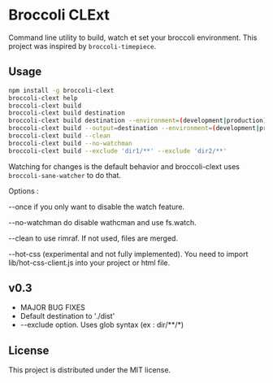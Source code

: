 # Broccoli CLExt

Command line utility to build, watch et set your broccoli environment. This project was inspired by `broccoli-timepiece`.

## Usage

```bash
npm install -g broccoli-clext
broccoli-clext help
broccoli-clext build
broccoli-clext build destination
broccoli-clext build destination --environment=(development|production)
broccoli-clext build --output=destination --environment=(development|production) --once
broccoli-clext build --clean
broccoli-clext build --no-watchman
broccoli-clext build --exclude 'dir1/**' --exclude 'dir2/**'
```

Watching for changes is the default behavior and broccoli-clext uses `broccoli-sane-watcher` to do that.

Options :

--once if you only want to disable the watch feature.

--no-watchman do disable wathcman and use fs.watch.

--clean to use rimraf. If not used, files are merged.

--hot-css (experimental and not fully implemented). You need to import lib/hot-css-client.js into your project or html file.

v0.3
----

+ MAJOR BUG FIXES
+ Default destination to './dist'
+ --exclude option. Uses glob syntax (ex : dir/**/*)

## License

This project is distributed under the MIT license.